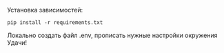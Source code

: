 Установка зависимостей:

    pip install -r requirements.txt

Локально создать файл .env, прописать нужные настройки окружения
Удачи!
